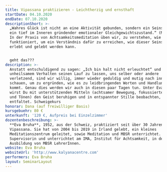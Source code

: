 ```yaml
---
title: Vipassana praktizieren - Leichtherzig und ernsthaft
startDate: 04.10.2020
endDate: 07.10.2020
descriptionShort: >-
  „Wahres Glück ist nicht an eine Aktivität gebunden, sondern ein Seinszustand,
  ein tief im Inneren gründender emotionaler Gleichgewichtszustand.“ (M. Ricard)
  In der Praxis von Achtsamkeitsmeditation üben wir, zu verstehen, wie der Geist
  funktioniert, um ein Verständnis dafür zu erreichen, wie dieser Seinszustand
  erlebt und gelebt werden kann.


  geht das???
description: >-
  Anstatt entschuldigend zu sagen: „Ich bin halt nicht erleuchtet“ und
  unheilsamem Verhalten seinen Lauf zu lassen, uns selber oder andere
  verletzend, sind wir willig, immer wieder geduldig und mutig nach innen zu
  schauen, um zu ergründen, wie es zu leidbringenden Worten und Handlungen
  kommt. Genau dies werden wir auch in diesen paar Tagen tun. Unter Evas Führung
  wirst Du mit unterstützenden Mitteln (achtsamer Bewegung, fokussiertem Atmen
  und Tönen) den Geist beruhigen und in entspannter Stille beobachten, was sich
  entfaltet. Schweigekurs
honorar: Dana (auf freiwilliger Basis)
kursgebuehr: 80 €
unterkunft: '120 €, Aufpreis bei Einzelzimmer'
dozentenbeschreibung: >-
  **Eva Bruha**, 1952, aus der Schweiz, praktiziert seit über 30 Jahren
  Vipassana. Sie hat von 2004 bis 2019 in Irland gelebt, ein kleines
  Meditationszentrum geleitet, sowie Meditation und MBSR unterrichtet. Sie ist
  Supervisorin und unterrichtet am IMA, Institut für Achtsamkeit, in der
  Ausbildung von MBSR LehrerInnen.
website: Eva Bruha
websiteUrl: 'http://www.kalyanacentre.com'
performers: Eva Bruha
layout: SeminarLayout
---
```


